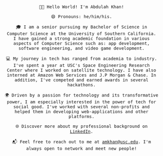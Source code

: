 <!--
**abdukhan47/abdukhan47** is a ✨ _special_ ✨ repository because its `README.md` (this file) appears on your GitHub profile.

Here are some ideas to get you started:

- 🔭 I’m currently working on ...
- 🌱 I’m currently learning ...
- 👯 I’m looking to collaborate on ...
- 🤔 I’m looking for help with ...
- 💬 Ask me about ...
- 📫 How to reach me: ...
- 😄 Pronouns: ...
- ⚡ Fun fact: ...
-->
<p align="center">
  <samp>
    👋🏼 Hello World! I'm Abdulah Khan!
    <br/><br/>
    😄 Pronouns: he/him/his.
    <br/><br/>
    🎓 I am a senior pursuing my Bachelor of Science in Computer Science at the University of Southern California. I have gained a strong academic foundation in various aspects of Computer Science such as: app development, software engineering, and video game development.
    <br/><br/>
    💻 My journey in tech has ranged from academia to industry. I've spent a year at USC's Space Engineering Research Center where I worked on satellite technology. I have also interned at Amazon Web Services and J.P Morgan & Chase. In addition, I've competed and earned awards in several hackathons.
    <br/><br/>
    🌍 Driven by a passion for technology and its transformative power, I am especially interested in the power of tech for social good. I've worked with several non-profits and helped them in developing web-applications and other platforms.
    <br/><br/>
    🌐 Discover more about my professional background on <a href="https://www.linkedin.com" target="_blank">LinkedIn</a>.
    <br/><br/>
    📬 Feel free to reach out to me at <a href="mailto:amkhan@usc.edu">amkhan@usc.edu</a>. I'm always open to network and meet new people!
  </samp>
</p>

